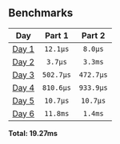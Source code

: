 <!--- benchmarking table --->
## Benchmarks

| Day | Part 1 | Part 2 |
| :---: | :---: | :---:  |
| [Day 1](./src/bin/01.rs) | `12.1µs` | `8.0µs` |
| [Day 2](./src/bin/02.rs) | `3.7µs` | `3.3ms` |
| [Day 3](./src/bin/03.rs) | `502.7µs` | `472.7µs` |
| [Day 4](./src/bin/04.rs) | `810.6µs` | `933.9µs` |
| [Day 5](./src/bin/05.rs) | `10.7µs` | `10.7µs` |
| [Day 6](./src/bin/06.rs) | `11.8ms` | `1.4ms` |

**Total: 19.27ms**
<!--- benchmarking table --->
